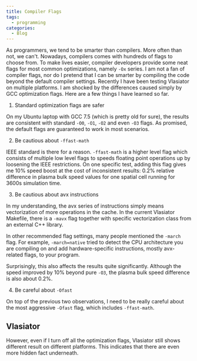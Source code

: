 ```yaml
---
title: Compiler Flags
tags:
  - programming
categories:
  - Blog
---
```


As programmers, we tend to be smarter than compilers. More often than not, we can't.
Nowadays, compilers comes with hundreds of flags to choose from.
To make lives easier, compiler developers provide some neat flags for most common optimizations, namely `-Ox` series.
I am not a fan of compiler flags, nor do I pretend that I can be smarter by compiling the code beyond the default compiler settings.
Recently I have been testing Vlasiator on multiple platforms. I am shocked by the differences caused simply by GCC optimization flags.
Here are a few things I have learned so far.

1. Standard optimization flags are safer

On my Ubuntu laptop with GCC 7.5 (which is pretty old for sure), the results are consistent with standard `-O0`, `-O1`, `-O2` and even `-O3` flags.
As promised, the default flags are guaranteed to work in most scenarios.

2. Be cautious about `-ffast-math`

IEEE standard is there for a reason.
`-ffast-math` is a higher level flag which consists of multiple low level flags to speeds floating point operations up by loosening the IEEE restrictions.
On one specific test, adding this flag gives me 10% speed boost at the cost of inconsistent results: 0.2% relative difference in plasma bulk speed values for one spatial cell running for 3600s simulation time.

3. Be cautious about avx instructions

In my understanding, the avx series of instructions simply means vectorization of more operations in the cache.
In the current Vlasiator Makefile, there is a `-mavx` flag together with specific vectorization class from an external C++ library.

In other recommended flag settings, many people mentioned the `-march` flag.
For example, `-march=native` tried to detect the CPU architecture you are compiling on and add hardware-specific instructions, mostly avx-related flags, to your program.

Surprisingly, this also affects the results quite significantly.
Although the speed improved by 10% beyond pure `-O3`, the plasma bulk speed difference is also about 0.2%.

4. Be careful about `-Ofast`

On top of the previous two observations, I need to be really careful about the most aggressive `-Ofast` flag, which includes `-ffast-math`.


## Vlasiator

However, even if I turn off all the optimization flags, Vlasiator still shows different result on different platforms.
This indicates that there are even more hidden fact underneath.
